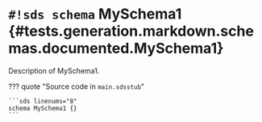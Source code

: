 # `#!sds schema` MySchema1 {#tests.generation.markdown.schemas.documented.MySchema1}

Description of MySchema1.

??? quote "Source code in `main.sdsstub`"

    ```sds linenums="8"
    schema MySchema1 {}
    ```
